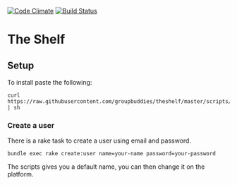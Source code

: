 [![Code Climate](https://codeclimate.com/github/groupbuddies/theshelf.png)](https://codeclimate.com/github/groupbuddies/theshelf)
[![Build Status](https://travis-ci.org/votinginfoproject/ios7-white-label-app.svg?branch=develop)](https://travis-ci.org/votinginfoproject/ios7-white-label-app)

# The Shelf

## Setup

To install paste the following:

    curl https://raw.githubusercontent.com/groupbuddies/theshelf/master/scripts/install.sh | sh

### Create a user

There is a rake task to create a user using email and password.

    bundle exec rake create:user name=your-name password=your-password

The scripts gives you a default name, you can then change it on the platform.
